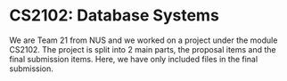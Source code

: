 # CS2102: Database Systems

We are Team 21 from NUS and we worked on a project under the module CS2102.
The project is split into 2 main parts, the proposal items and the final submission items. Here, we have only included files in the final submission.

